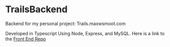 # TrailsBackend
Backend for my personal project: Trails.maxwsmoot.com 

Developed in Typescript Using Node, Express, and MySQL.
Here is a link to the [Front End Repo](https://github.com/MaxSmoot/TrailsFrontEnd/blob/main/README.md)

